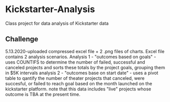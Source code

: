 # Kickstarter-Analysis
Class project for data analysis of Kickstarter data
## Challenge
5.13.2020-uploaded compressed excel file + 2 .png files of charts.
Excel file contains 2 analysis scenarios.
Analysis 1 - "outcomes based on goals" - uses COUNTIFS to determine the number of failed, successful and canceled projects and sorts these totals by the project goals, grouping them in $5K intervals
analysis 2 - "outcomes base on start date" - uses a pivot table to qantify the number of theater projects that canceled, were succesful, or failed to reach goal based on the month launched on the kickstarter platform. note that this data includes "live" projects whose outcome is TBA at the present time.
